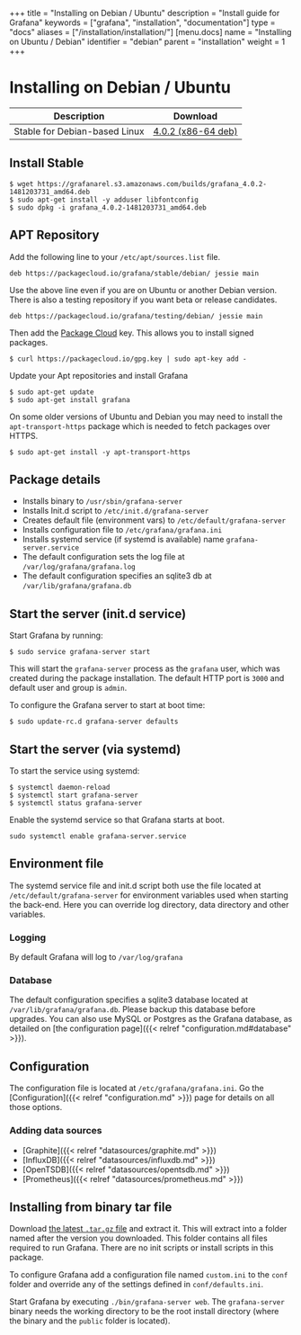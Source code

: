 +++
title = "Installing on Debian / Ubuntu"
description = "Install guide for Grafana"
keywords = ["grafana", "installation", "documentation"]
type = "docs"
aliases = ["/installation/installation/"]
[menu.docs]
name = "Installing on Ubuntu / Debian"
identifier = "debian"
parent = "installation"
weight = 1
+++

# Installing on Debian / Ubuntu

Description | Download
------------ | -------------
Stable for Debian-based Linux | [4.0.2 (x86-64 deb)](https://grafanarel.s3.amazonaws.com/builds/grafana_4.0.2-1481203731_amd64.deb)

## Install Stable

```
$ wget https://grafanarel.s3.amazonaws.com/builds/grafana_4.0.2-1481203731_amd64.deb
$ sudo apt-get install -y adduser libfontconfig
$ sudo dpkg -i grafana_4.0.2-1481203731_amd64.deb
```

## APT Repository

Add the following line to your `/etc/apt/sources.list` file.

    deb https://packagecloud.io/grafana/stable/debian/ jessie main

Use the above line even if you are on Ubuntu or another Debian version.
There is also a testing repository if you want beta or release
candidates.

    deb https://packagecloud.io/grafana/testing/debian/ jessie main

Then add the [Package Cloud](https://packagecloud.io/grafana) key. This
allows you to install signed packages.

    $ curl https://packagecloud.io/gpg.key | sudo apt-key add -

Update your Apt repositories and install Grafana

    $ sudo apt-get update
    $ sudo apt-get install grafana

On some older versions of Ubuntu and Debian you may need to install the
`apt-transport-https` package which is needed to fetch packages over
HTTPS.

    $ sudo apt-get install -y apt-transport-https

## Package details

- Installs binary to `/usr/sbin/grafana-server`
- Installs Init.d script to `/etc/init.d/grafana-server`
- Creates default file (environment vars) to `/etc/default/grafana-server`
- Installs configuration file to `/etc/grafana/grafana.ini`
- Installs systemd service (if systemd is available) name `grafana-server.service`
- The default configuration sets the log file at `/var/log/grafana/grafana.log`
- The default configuration specifies an sqlite3 db at `/var/lib/grafana/grafana.db`

## Start the server (init.d service)

Start Grafana by running:

    $ sudo service grafana-server start

This will start the `grafana-server` process as the `grafana` user,
which was created during the package installation. The default HTTP port
is `3000` and default user and group is `admin`.

To configure the Grafana server to start at boot time:

    $ sudo update-rc.d grafana-server defaults

## Start the server (via systemd)

To start the service using systemd:

    $ systemctl daemon-reload
    $ systemctl start grafana-server
    $ systemctl status grafana-server

Enable the systemd service so that Grafana starts at boot.

    sudo systemctl enable grafana-server.service

## Environment file

The systemd service file and init.d script both use the file located at
`/etc/default/grafana-server` for environment variables used when
starting the back-end. Here you can override log directory, data
directory and other variables.

### Logging

By default Grafana will log to `/var/log/grafana`

### Database

The default configuration specifies a sqlite3 database located at
`/var/lib/grafana/grafana.db`. Please backup this database before
upgrades. You can also use MySQL or Postgres as the Grafana database, as detailed on [the configuration page]({{< relref "configuration.md#database" >}}).

## Configuration

The configuration file is located at `/etc/grafana/grafana.ini`.  Go the
[Configuration]({{< relref "configuration.md" >}}) page for details on all
those options.

### Adding data sources

- [Graphite]({{< relref "datasources/graphite.md" >}})
- [InfluxDB]({{< relref "datasources/influxdb.md" >}})
- [OpenTSDB]({{< relref "datasources/opentsdb.md" >}})
- [Prometheus]({{< relref "datasources/prometheus.md" >}})

## Installing from binary tar file

Download [the latest `.tar.gz` file](http://grafana.org/download) and
extract it.  This will extract into a folder named after the version you
downloaded. This folder contains all files required to run Grafana.  There are
no init scripts or install scripts in this package.

To configure Grafana add a configuration file named `custom.ini` to the
`conf` folder and override any of the settings defined in
`conf/defaults.ini`.

Start Grafana by executing `./bin/grafana-server web`. The `grafana-server`
binary needs the working directory to be the root install directory (where the
binary and the `public` folder is located).
